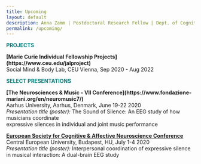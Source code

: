 ```yaml
---
title: Upcoming
layout: default
description: Anna Zamm | Postdoctoral Research Fellow | Dept. of Cognitive Science, CEU
permalink: /upcoming/
---
```

<p><strong><span style="color: #008080;">PROJECTS</span></strong></p>
<strong> [Marie Curie Individual Fellowship Projects](https://www.ceu.edu/jalproject)</strong><br/>
Social Mind & Body Lab, CEU Vienna, Sep 2020 - Aug 2022 <br />

<p><strong><span style="color: #008080;">SELECT PRESENTATIONS</span></strong></p>
<strong>[The Neurosciences & Music - VII Conference](https://www.fondazione-mariani.org/en/neuromusic7/)</strong><br/>
Aarhus University, Aarhus, Denmark, June 19-22 2020 <br />
  <em>Presentation title (poster):</em> The Sound of Silence: An EEG study of how musicians coordinate <br/> 
  expressive silences in individual and joint music performance <br/> 
  
 <strong>[European Society for Cognitive & Affective Neuroscience Conference](http://escan2020.eu/)</strong><br/>
Central European University, Budapest, HU, July 1-4 2020 <br />
  <em>Presentation title (poster):</em> Interpersonal coordination of expressive silence <br/> 
  in musical interaction: A dual-brain EEG study <br/>  


